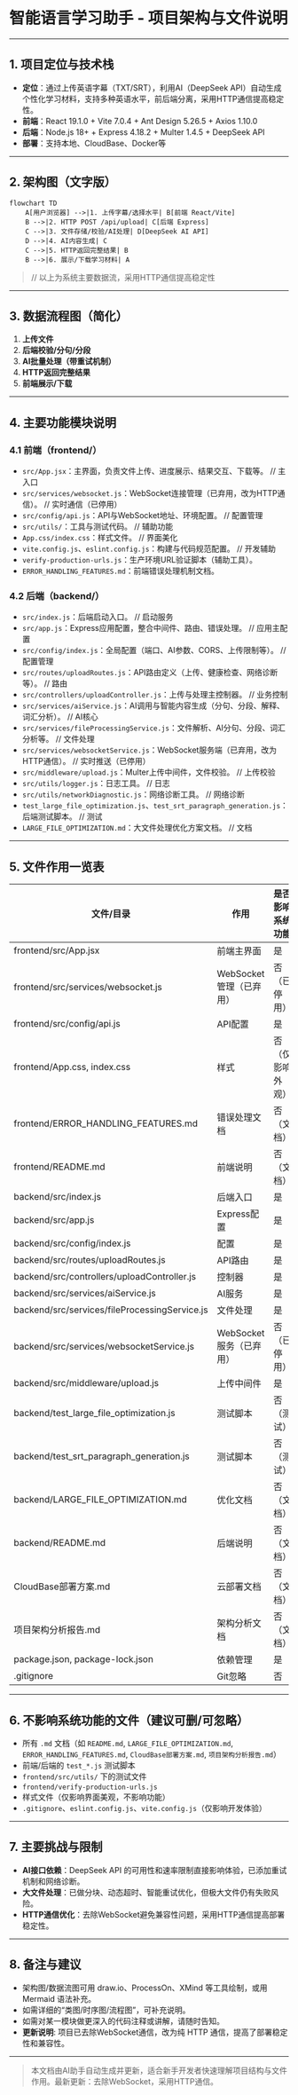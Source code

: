 # 智能语言学习助手 - 项目架构与文件说明

---

## 1. 项目定位与技术栈

- **定位**：通过上传英语字幕（TXT/SRT），利用AI（DeepSeek API）自动生成个性化学习材料，支持多种英语水平，前后端分离，采用HTTP通信提高稳定性。
- **前端**：React 19.1.0 + Vite 7.0.4 + Ant Design 5.26.5 + Axios 1.10.0
- **后端**：Node.js 18+ + Express 4.18.2 + Multer 1.4.5 + DeepSeek API
- **部署**：支持本地、CloudBase、Docker等

---

## 2. 架构图（文字版）

```mermaid
flowchart TD
    A[用户浏览器] -->|1. 上传字幕/选择水平| B[前端 React/Vite]
    B -->|2. HTTP POST /api/upload| C[后端 Express]
    C -->|3. 文件存储/校验/AI处理| D[DeepSeek AI API]
    D -->|4. AI内容生成| C
    C -->|5. HTTP返回完整结果| B
    B -->|6. 展示/下载学习材料| A
```
> // 以上为系统主要数据流，采用HTTP通信提高稳定性

---

## 3. 数据流程图（简化）

1. **上传文件**  
2. **后端校验/分句/分段**  
3. **AI批量处理（带重试机制）**  
4. **HTTP返回完整结果**  
5. **前端展示/下载**

---

## 4. 主要功能模块说明

### 4.1 前端（frontend/）

- `src/App.jsx`：主界面，负责文件上传、进度展示、结果交互、下载等。 // 主入口
- `src/services/websocket.js`：WebSocket连接管理（已弃用，改为HTTP通信）。 // 实时通信（已停用）
- `src/config/api.js`：API与WebSocket地址、环境配置。 // 配置管理
- `src/utils/`：工具与测试代码。 // 辅助功能
- `App.css/index.css`：样式文件。 // 界面美化
- `vite.config.js`、`eslint.config.js`：构建与代码规范配置。 // 开发辅助
- `verify-production-urls.js`：生产环境URL验证脚本（辅助工具）。
- `ERROR_HANDLING_FEATURES.md`：前端错误处理机制文档。

### 4.2 后端（backend/）

- `src/index.js`：后端启动入口。 // 启动服务
- `src/app.js`：Express应用配置，整合中间件、路由、错误处理。 // 应用主配置
- `src/config/index.js`：全局配置（端口、AI参数、CORS、上传限制等）。 // 配置管理
- `src/routes/uploadRoutes.js`：API路由定义（上传、健康检查、网络诊断等）。 // 路由
- `src/controllers/uploadController.js`：上传与处理主控制器。 // 业务控制
- `src/services/aiService.js`：AI调用与智能内容生成（分句、分段、解释、词汇分析）。 // AI核心
- `src/services/fileProcessingService.js`：文件解析、AI分句、分段、词汇分析等。 // 文件处理
- `src/services/websocketService.js`：WebSocket服务端（已弃用，改为HTTP通信）。 // 实时推送（已停用）
- `src/middleware/upload.js`：Multer上传中间件，文件校验。 // 上传校验
- `src/utils/logger.js`：日志工具。 // 日志
- `src/utils/networkDiagnostic.js`：网络诊断工具。 // 网络诊断
- `test_large_file_optimization.js`、`test_srt_paragraph_generation.js`：后端测试脚本。 // 测试
- `LARGE_FILE_OPTIMIZATION.md`：大文件处理优化方案文档。 // 文档

---

## 5. 文件作用一览表

| 文件/目录 | 作用 | 是否影响系统功能 |
|---|---|---|
| frontend/src/App.jsx | 前端主界面 | 是 |
| frontend/src/services/websocket.js | WebSocket管理（已弃用） | 否（已停用） |
| frontend/src/config/api.js | API配置 | 是 |
| frontend/App.css, index.css | 样式 | 否（仅影响外观）|
| frontend/ERROR_HANDLING_FEATURES.md | 错误处理文档 | 否（文档）|
| frontend/README.md | 前端说明 | 否（文档）|
| backend/src/index.js | 后端入口 | 是 |
| backend/src/app.js | Express配置 | 是 |
| backend/src/config/index.js | 配置 | 是 |
| backend/src/routes/uploadRoutes.js | API路由 | 是 |
| backend/src/controllers/uploadController.js | 控制器 | 是 |
| backend/src/services/aiService.js | AI服务 | 是 |
| backend/src/services/fileProcessingService.js | 文件处理 | 是 |
| backend/src/services/websocketService.js | WebSocket服务（已弃用） | 否（已停用） |
| backend/src/middleware/upload.js | 上传中间件 | 是 |
| backend/test_large_file_optimization.js | 测试脚本 | 否（测试）|
| backend/test_srt_paragraph_generation.js | 测试脚本 | 否（测试）|
| backend/LARGE_FILE_OPTIMIZATION.md | 优化文档 | 否（文档）|
| backend/README.md | 后端说明 | 否（文档）|
| CloudBase部署方案.md | 云部署文档 | 否（文档）|
| 项目架构分析报告.md | 架构分析文档 | 否（文档）|
| package.json, package-lock.json | 依赖管理 | 是 |
| .gitignore | Git忽略 | 否 |

---

## 6. 不影响系统功能的文件（建议可删/可忽略）

- 所有 `.md` 文档（如 `README.md`, `LARGE_FILE_OPTIMIZATION.md`, `ERROR_HANDLING_FEATURES.md`, `CloudBase部署方案.md`, `项目架构分析报告.md`）
- 前端/后端的 `test_*.js` 测试脚本
- `frontend/src/utils/` 下的测试文件
- `frontend/verify-production-urls.js`
- 样式文件（仅影响界面美观，不影响功能）
- `.gitignore`、`eslint.config.js`、`vite.config.js`（仅影响开发体验）

---

## 7. 主要挑战与限制

- **AI接口依赖**：DeepSeek API 的可用性和速率限制直接影响体验，已添加重试机制和网络诊断。
- **大文件处理**：已做分块、动态超时、智能重试优化，但极大文件仍有失败风险。
- **HTTP通信优化**：去除WebSocket避免兼容性问题，采用HTTP通信提高部署稳定性。

---

## 8. 备注与建议

- 架构图/数据流图可用 draw.io、ProcessOn、XMind 等工具绘制，或用 Mermaid 语法补充。
- 如需详细的“类图/时序图/流程图”，可补充说明。
- 如需对某一模块做更深入的代码注释或讲解，请随时告知。
- **更新说明**: 项目已去除WebSocket通信，改为纯 HTTP 通信，提高了部署稳定性和兼容性。

---

> 本文档由AI助手自动生成并更新，适合新手开发者快速理解项目结构与文件作用。最新更新：去除WebSocket，采用HTTP通信。 